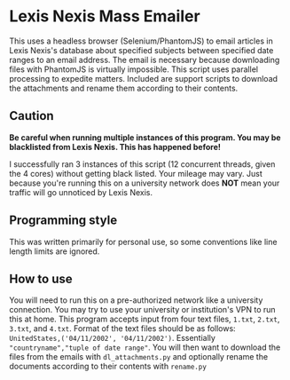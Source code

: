 # Lexis Nexis Mass Emailer

This uses a headless browser (Selenium/PhantomJS) to email articles in Lexis Nexis's database about specified subjects between specified date ranges to an email address. The email is necessary because downloading files with PhantomJS is virtually impossible. This script uses parallel processing to expedite matters. Included are support scripts to download the attachments and rename them according to their contents.

## Caution

**Be careful when running multiple instances of this program. You may be blacklisted from Lexis Nexis. This has happened before!**

I successfully ran 3 instances of this script (12 concurrent threads, given the 4 cores) without getting black listed. Your mileage may vary. Just because you're running this on a university network does **NOT** mean your traffic will go unnoticed by Lexis Nexis.

## Programming style

This was written primarily for personal use, so some conventions like line length limits are ignored.

## How to use

You will need to run this on a pre-authorized network like a university connection. You may try to use your university or institution's VPN to run this at home. This program accepts input from four text files, `1.txt`, `2.txt`, `3.txt`, and `4.txt`. Format of the text files should be as follows: `UnitedStates,('04/11/2002', '04/11/2002')`. Essentially `"countryname","tuple of date range"`. You will then want to download the files from the emails with `dl_attachments.py` and optionally rename the documents according to their contents with `rename.py`
